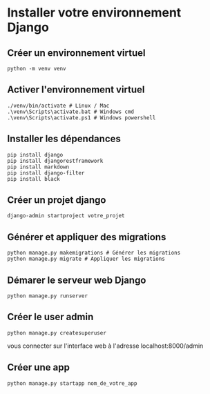 # Installer votre environnement Django

## Créer un environnement virtuel

```shell
python -m venv venv
```

## Activer l'environnement virtuel

```shell
./venv/bin/activate # Linux / Mac
.\venv\Scripts\activate.bat # Windows cmd
.\venv\Scripts\activate.ps1 # Windows powershell
```

## Installer les dépendances

```shell
pip install django
pip install djangorestframework
pip install markdown
pip install django-filter
pip install black
```

## Créer un projet django

```shell
django-admin startproject votre_projet
```

## Générer et appliquer des migrations

```shell
python manage.py makemigrations # Générer les migrations
python manage.py migrate # Appliquer les migrations
```

## Démarer le serveur web Django

```shell
python manage.py runserver
```

## Créer le user admin

```shell
python manage.py createsuperuser
```

vous connecter sur l'interface web à l'adresse localhost:8000/admin

## Créer une app

```shell
python manage.py startapp nom_de_votre_app
```


